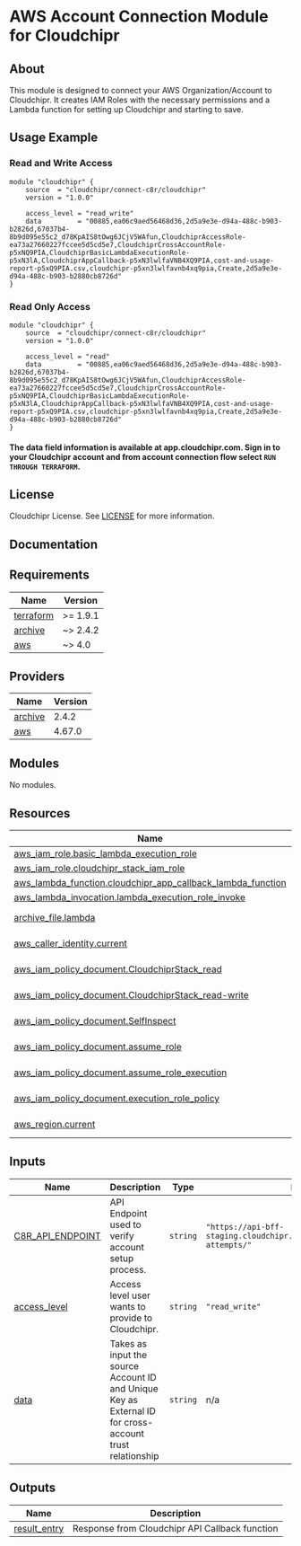 # AWS Account Connection Module for Cloudchipr

## About

This module is designed to connect your AWS Organization/Account to Cloudchipr. It creates IAM Roles with the necessary permissions and a Lambda function for setting up Cloudchipr and starting to save.

## Usage Example

### Read and Write Access
```hcl
module "cloudchipr" {
    source  = "cloudchipr/connect-c8r/cloudchipr"
    version = "1.0.0"

    access_level = "read_write"
    data         = "00885,ea06c9aed56468d36,2d5a9e3e-d94a-488c-b903-b2826d,67037b4-8b9d095e55c2_d78KpAIS8tOwg6JCjV5WAfun,CloudchiprAccessRole-ea73a27660227fccee5d5cd5e7,CloudchiprCrossAccountRole-p5xNQ9PIA,CloudchiprBasicLambdaExecutionRole-p5xN3lA,CloudchiprAppCallback-p5xN3lwlfaVNB4XQ9PIA,cost-and-usage-report-p5xQ9PIA.csv,cloudchipr-p5xn3lwlfavnb4xq9pia,Create,2d5a9e3e-d94a-488c-b903-b2880cb8726d"
}
```

### Read Only Access
```hcl
module "cloudchipr" {
    source  = "cloudchipr/connect-c8r/cloudchipr"
    version = "1.0.0"

    access_level = "read"
    data         = "00885,ea06c9aed56468d36,2d5a9e3e-d94a-488c-b903-b2826d,67037b4-8b9d095e55c2_d78KpAIS8tOwg6JCjV5WAfun,CloudchiprAccessRole-ea73a27660227fccee5d5cd5e7,CloudchiprCrossAccountRole-p5xNQ9PIA,CloudchiprBasicLambdaExecutionRole-p5xN3lA,CloudchiprAppCallback-p5xN3lwlfaVNB4XQ9PIA,cost-and-usage-report-p5xQ9PIA.csv,cloudchipr-p5xn3lwlfavnb4xq9pia,Create,2d5a9e3e-d94a-488c-b903-b2880cb8726d"
}
```

#### The data field information is available at app.cloudchipr.com. Sign in to your Cloudchipr account and from account connection flow select `RUN THROUGH TERRAFORM`.

## License
Cloudchipr License. See [LICENSE](./LICENSE) for more information.

## Documentation

<!-- BEGIN_TF_DOCS -->
## Requirements

| Name | Version |
|------|---------|
| <a name="requirement_terraform"></a> [terraform](#requirement\_terraform) | >= 1.9.1 |
| <a name="requirement_archive"></a> [archive](#requirement\_archive) | ~> 2.4.2 |
| <a name="requirement_aws"></a> [aws](#requirement\_aws) | ~> 4.0 |

## Providers

| Name | Version |
|------|---------|
| <a name="provider_archive"></a> [archive](#provider\_archive) | 2.4.2 |
| <a name="provider_aws"></a> [aws](#provider\_aws) | 4.67.0 |

## Modules

No modules.

## Resources

| Name | Type |
|------|------|
| [aws_iam_role.basic_lambda_execution_role](https://registry.terraform.io/providers/hashicorp/aws/latest/docs/resources/iam_role) | resource |
| [aws_iam_role.cloudchipr_stack_iam_role](https://registry.terraform.io/providers/hashicorp/aws/latest/docs/resources/iam_role) | resource |
| [aws_lambda_function.cloudchipr_app_callback_lambda_function](https://registry.terraform.io/providers/hashicorp/aws/latest/docs/resources/lambda_function) | resource |
| [aws_lambda_invocation.lambda_execution_role_invoke](https://registry.terraform.io/providers/hashicorp/aws/latest/docs/resources/lambda_invocation) | resource |
| [archive_file.lambda](https://registry.terraform.io/providers/hashicorp/archive/latest/docs/data-sources/file) | data source |
| [aws_caller_identity.current](https://registry.terraform.io/providers/hashicorp/aws/latest/docs/data-sources/caller_identity) | data source |
| [aws_iam_policy_document.CloudchiprStack_read](https://registry.terraform.io/providers/hashicorp/aws/latest/docs/data-sources/iam_policy_document) | data source |
| [aws_iam_policy_document.CloudchiprStack_read-write](https://registry.terraform.io/providers/hashicorp/aws/latest/docs/data-sources/iam_policy_document) | data source |
| [aws_iam_policy_document.SelfInspect](https://registry.terraform.io/providers/hashicorp/aws/latest/docs/data-sources/iam_policy_document) | data source |
| [aws_iam_policy_document.assume_role](https://registry.terraform.io/providers/hashicorp/aws/latest/docs/data-sources/iam_policy_document) | data source |
| [aws_iam_policy_document.assume_role_execution](https://registry.terraform.io/providers/hashicorp/aws/latest/docs/data-sources/iam_policy_document) | data source |
| [aws_iam_policy_document.execution_role_policy](https://registry.terraform.io/providers/hashicorp/aws/latest/docs/data-sources/iam_policy_document) | data source |
| [aws_region.current](https://registry.terraform.io/providers/hashicorp/aws/latest/docs/data-sources/region) | data source |

## Inputs

| Name | Description | Type | Default | Required |
|------|-------------|------|---------|:--------:|
| <a name="input_C8R_API_ENDPOINT"></a> [C8R\_API\_ENDPOINT](#input\_C8R\_API\_ENDPOINT) | API Endpoint used to verify account setup process. | `string` | `"https://api-bff-staging.cloudchipr.io/providers/aws/account-attempts/"` | no |
| <a name="input_access_level"></a> [access\_level](#input\_access\_level) | Access level user wants to provide to Cloudchipr. | `string` | `"read_write"` | no |
| <a name="input_data"></a> [data](#input\_data) | Takes as input the source Account ID and Unique Key as External ID for cross-account trust relationship | `string` | n/a | yes |

## Outputs

| Name | Description |
|------|-------------|
| <a name="output_result_entry"></a> [result\_entry](#output\_result\_entry) | Response from Cloudchipr API Callback function |
<!-- END_TF_DOCS -->
<!-- END_TF_DOCS -->